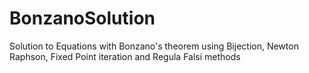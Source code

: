 # BonzanoSolution
Solution to Equations with Bonzano's theorem using Bijection, Newton Raphson, Fixed Point iteration and Regula Falsi methods 
